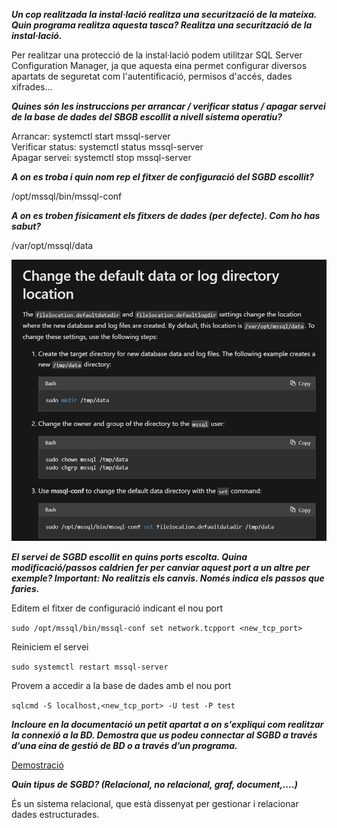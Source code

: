 ***Un cop realitzada la instal·lació realitza una securització de la mateixa. Quin programa realitza aquesta tasca? Realitza una securització de la instal·lació.***

Per realitzar una protecció de la instal·lació podem utilitzar SQL Server Configuration Manager, ja que aquesta eina permet configurar diversos apartats de seguretat com l'autentificació, permisos d'accés, dades xifrades...


***Quines són les instruccions per arrancar / verificar status / apagar servei de la base de dades del SBGB escollit a nivell sistema operatiu?***

Arrancar: systemctl start mssql-server    
Verificar status: systemctl status mssql-server    
Apagar servei: systemctl stop mssql-server  


***A on es troba i quin nom rep el fitxer de configuració del SGBD escollit?***

/opt/mssql/bin/mssql-conf

***A on es troben físicament els fitxers de dades (per defecte). Com ho has sabut?***

/var/opt/mssql/data

![Captura](SQL.PNG)

***El servei de SGBD escollit en quins ports escolta. Quina modificació/passos caldrien fer per canviar aquest port a un altre per exemple? Important: No realitzis els canvis. Només indica els passos que faries.***

Editem el fitxer de configuració indicant el nou port

```sudo /opt/mssql/bin/mssql-conf set network.tcpport <new_tcp_port>```

Reiniciem el servei

```sudo systemctl restart mssql-server```

Provem a accedir a la base de dades amb el nou port

```sqlcmd -S localhost,<new_tcp_port> -U test -P test ```

***Incloure en la documentació un petit apartat a on s'expliqui com realitzar la connexió a la BD. Demostra que us podeu connectar al SGBD a través d’una eina de gestió de BD o  a través d’un programa.***

[Demostració](https://drive.google.com/file/d/1IfvtZyMmU2-tuAvv9whRb3NrH3jyleNd/view?usp=sharing )

***Quin tipus de SGBD? (Relacional, no relacional, graf, document,....)***

És un sistema relacional, que està dissenyat per gestionar i relacionar dades estructurades.
